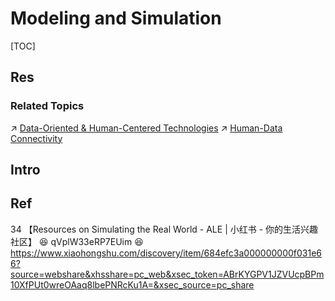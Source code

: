 # Modeling and Simulation

[TOC]



## Res
### Related Topics
↗ [Data-Oriented & Human-Centered Technologies](../../../Data-Oriented%20&%20Human-Centered%20Technologies/Data-Oriented%20&%20Human-Centered%20Technologies.md)
↗ [Human-Data Connectivity](../../../Data-Oriented%20&%20Human-Centered%20Technologies/Human-Data%20Connectivity/Human-Data%20Connectivity.md)



## Intro



## Ref
34 【Resources on Simulating the Real World - ALE | 小红书 - 你的生活兴趣社区】 😆 qVplW33eRP7EUim 😆 https://www.xiaohongshu.com/discovery/item/684efc3a000000000f031e66?source=webshare&xhsshare=pc_web&xsec_token=ABrKYGPV1JZVUcpBPm10XfPUt0wreOAaq8lbePNRcKu1A=&xsec_source=pc_share

